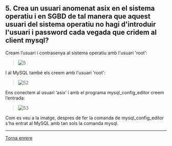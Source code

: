 ## 5. Crea un usuari anomenat asix en el sistema operatiu i en SGBD de tal manera que aquest usuari del sistema operatiu no hagi d'introduir l'usuari i password cada vegada que cridem al client mysql?  

Cream l’usuari i contrasenya al sistema operatiu amb l'usuari 'root':
>![5](https://i.imgur.com/RsfSVbK.png)  

I al MySQL també els creem amb l'usuari 'root':  
>![52](https://i.imgur.com/eFWFy5K.png)  

Ens conectem al usuari ‘asix’ i amb el programa mysql_config_editor creem l’entrada:  
>![53](https://i.imgur.com/M0T2TpA.png)  

Com es veu a la imatge, despres de fer la comanda de mysql_config_editor s'ha entrat al MySQL amb tan sols la comanda mysql.

***
[Torna enrere](https://github.com/Josep88/MP10UF2-A1)
